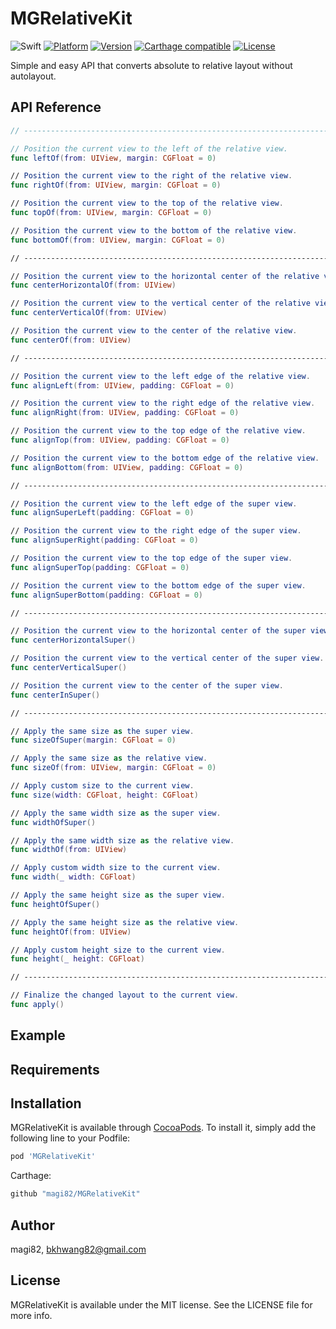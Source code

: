 # MGRelativeKit

<!--[![CI Status](http://img.shields.io/travis/magi82/MGRelativeKit.svg?style=flat)](https://travis-ci.org/magi82/MGRelativeKit) -->
![Swift](https://img.shields.io/badge/Swift-3.0-orange.svg)
[![Platform](https://img.shields.io/cocoapods/p/MGRelativeKit.svg?style=flat)](http://cocoapods.org/pods/MGRelativeKit)
[![Version](https://img.shields.io/cocoapods/v/MGRelativeKit.svg?style=flat)](http://cocoapods.org/pods/MGRelativeKit)
[![Carthage compatible](https://img.shields.io/badge/Carthage-compatible-4BC51D.svg?style=flat)](https://github.com/Carthage/Carthage)
[![License](https://img.shields.io/cocoapods/l/MGRelativeKit.svg?style=flat)](http://cocoapods.org/pods/MGRelativeKit)

Simple and easy API that converts absolute to relative layout without autolayout.

## API Reference

```swift
// ---------------------------------------------------------------------------

// Position the current view to the left of the relative view.
func leftOf(from: UIView, margin: CGFloat = 0)

// Position the current view to the right of the relative view.
func rightOf(from: UIView, margin: CGFloat = 0)

// Position the current view to the top of the relative view.
func topOf(from: UIView, margin: CGFloat = 0)

// Position the current view to the bottom of the relative view.
func bottomOf(from: UIView, margin: CGFloat = 0)

// ---------------------------------------------------------------------------

// Position the current view to the horizontal center of the relative view.
func centerHorizontalOf(from: UIView)

// Position the current view to the vertical center of the relative view.
func centerVerticalOf(from: UIView)

// Position the current view to the center of the relative view.
func centerOf(from: UIView)

// ---------------------------------------------------------------------------

// Position the current view to the left edge of the relative view.
func alignLeft(from: UIView, padding: CGFloat = 0)

// Position the current view to the right edge of the relative view.
func alignRight(from: UIView, padding: CGFloat = 0)

// Position the current view to the top edge of the relative view.
func alignTop(from: UIView, padding: CGFloat = 0)

// Position the current view to the bottom edge of the relative view.
func alignBottom(from: UIView, padding: CGFloat = 0)

// ---------------------------------------------------------------------------

// Position the current view to the left edge of the super view.
func alignSuperLeft(padding: CGFloat = 0)

// Position the current view to the right edge of the super view.
func alignSuperRight(padding: CGFloat = 0)

// Position the current view to the top edge of the super view.
func alignSuperTop(padding: CGFloat = 0)

// Position the current view to the bottom edge of the super view.
func alignSuperBottom(padding: CGFloat = 0)

// ---------------------------------------------------------------------------

// Position the current view to the horizontal center of the super view.
func centerHorizontalSuper()

// Position the current view to the vertical center of the super view.
func centerVerticalSuper()

// Position the current view to the center of the super view.
func centerInSuper()

// ---------------------------------------------------------------------------

// Apply the same size as the super view.
func sizeOfSuper(margin: CGFloat = 0)

// Apply the same size as the relative view.
func sizeOf(from: UIView, margin: CGFloat = 0)

// Apply custom size to the current view.
func size(width: CGFloat, height: CGFloat)

// Apply the same width size as the super view.
func widthOfSuper()

// Apply the same width size as the relative view.
func widthOf(from: UIView)

// Apply custom width size to the current view.
func width(_ width: CGFloat)

// Apply the same height size as the super view.
func heightOfSuper()

// Apply the same height size as the relative view.
func heightOf(from: UIView)

// Apply custom height size to the current view.
func height(_ height: CGFloat)

// ---------------------------------------------------------------------------

// Finalize the changed layout to the current view.
func apply()
```

## Example

## Requirements

## Installation

MGRelativeKit is available through [CocoaPods](http://cocoapods.org). To install
it, simply add the following line to your Podfile:

```ruby
pod 'MGRelativeKit'
```

Carthage:

```ruby
github "magi82/MGRelativeKit"
```

## Author

magi82, bkhwang82@gmail.com

## License

MGRelativeKit is available under the MIT license. See the LICENSE file for more info.
